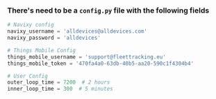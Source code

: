 ### There's need to be a `config.py` file with the following fields

```python
# Navixy config
navixy_username = 'alldevices@alldevices.com'
navixy_password = 'alldevices'

# Things Mobile Config
things_mobile_username = 'support@fleettracking.eu'
things_mobile_token = '470fa4a0-63db-40b5-aa20-590c1f4304b4'

# User Config
outer_loop_time = 7200  # 2 hours
inner_loop_time = 300  # 5 minutes
```
